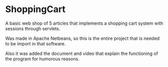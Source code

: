 # ShoppingCart
A basic web shop of 5 articles that implements a shopping cart system with sessions through servlets.

Was made in Apache Netbeans, so this is the entire project that is needed to be import in that software.

Also it was added the document and video that explain the functioning of the program for humorous reasons.
